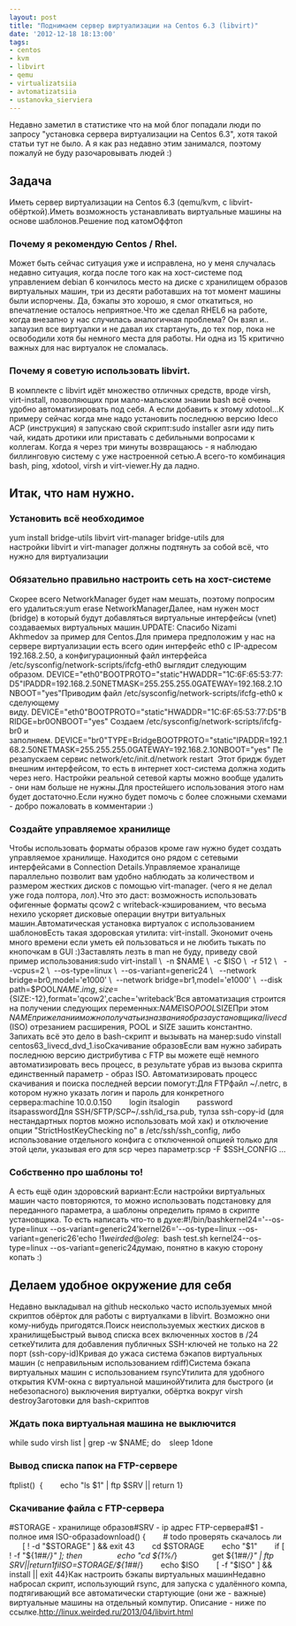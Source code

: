 ```yaml
---
layout: post
title: "Поднимаем сервер виртуализации на Centos 6.3 (libvirt)"
date: '2012-12-18 18:13:00'
tags:
- centos
- kvm
- libvirt
- qemu
- virtualizatsiia
- avtomatizatsiia
- ustanovka_sierviera
---
```


Недавно заметил в статистике что на мой блог попадали люди по запросу "установка сервера виртуализации на Centos 6.3", хотя такой статьи тут не было. А я как раз недавно этим занимался, поэтому пожалуй не буду разочаровывать людей :)

## Задача
Иметь сервер виртуализации на Centos 6.3 (qemu/kvm, с libvirt-обёрткой).Иметь возможность устанавливать виртуальные машины на основе шаблонов.Решение под катомОффтоп

### Почему я рекомендую Centos / Rhel.
Может быть сейчас ситуация уже и исправлена, но у меня случалась недавно ситуация, когда после того как на хост-системе под управлением debian 6 кончилось место на диске с хранилищем образов виртуальных машин, три из десяти работавших на тот момент машины были испорчены. Да, бэкапы это хорошо, я смог откатиться, но впечатление осталось неприятное.Что же сделал RHEL6 на работе, когда внезапно у нас случилась аналогичная проблема? Он взял и.. запаузил все виртуалки и не давал их стартануть, до тех пор, пока не освободили хотя бы немного места для работы. Ни одна из 15 критично важных для нас виртуалок не сломалась.

### Почему я советую использовать libvirt.
В комплекте с libvirt идёт множество отличных средств, вроде virsh, virt-install, позволяющих при мало-мальском знании bash всё очень удобно автоматизировать под себя. А если добавить к этому xdotool...К примеру сейчас когда мне надо установить последнюю версию Ideco ACP (инструкция) я запускаю свой скрипт:sudo installer asrи иду пить чай, кидать дротики или приставать с дебильными вопросами к коллегам. Когда я через три минуты возвращаюсь - я наблюдаю биллинговую систему с уже настроенной сетью.А всего-то комбинация bash, ping, xdotool, virsh и virt-viewer.Ну да ладно.

## Итак, что нам нужно.

### Установить всё необходимое
yum install bridge-utils libvirt virt-manager bridge-utils для настройки libvirt и virt-manager должны подтянуть за собой всё, что нужно для виртуализации

### Обязательно правильно настроить сеть на хост-системе
Скорее всего NetworkManager будет нам мешать, поэтому попросим его удалиться:yum erase NetworkManagerДалее, нам нужен мост (bridge) в который будут добавляться виртуальные интерфейсы (vnet) создаваемых виртуальных машин.UPDATE: Спасибо Nizami Akhmedov за пример для Centos.Для примера предположим у нас на сервере виртуализации есть всего один интерфейс eth0 с IP-адресом 192.168.2.50, а конфигурационный файл интерфейса /etc/sysconfig/network-scripts/ifcfg-eth0 выглядит следующим образом. DEVICE="eth0"BOOTPROTO="static"HWADDR="1C:6F:65:53:77:D5"IPADDR=192.168.2.50NETMASK=255.255.255.0GATEWAY=192.168.2.1ONBOOT="yes"Приводим файл /etc/sysconfig/network-scripts/ifcfg-eth0 к сделующему виду. DEVICE="eth0"BOOTPROTO="static"HWADDR="1C:6F:65:53:77:D5"BRIDGE=br0ONBOOT="yes" Создаем /etc/sysconfig/network-scripts/ifcfg-br0 и заполняем. DEVICE="br0"TYPE=BridgeBOOTPROTO="static"IPADDR=192.168.2.50NETMASK=255.255.255.0GATEWAY=192.168.2.1ONBOOT="yes" Перезапускаем сервис network/etc/init.d/network restart  Этот бридж будет внешним интерфейсом, то есть в интернет хост-система должна ходить через него. Настройки реальной сетевой карты можно вообще удалить - они нам больше не нужны.Для простейшего использования этого нам будет достаточно.Если нужно будет помочь с более сложными схемами - добро пожаловать в комментарии :)

### Создайте управляемое хранилище
Чтобы использовать форматы образов кроме raw нужно будет создать управляемое хранилище. Находится оно рядом с сетевыми интерфейсами в Connection Details.Управляемое храналище параллельно позволит вам удобно наблюдать за количеством и размером жестких дисков с помощью virt-manager. (чего я не делал уже года полтора, лол).Что это даст: возможность использовать офигенные форматы qcow2 с writeback-кэшированием, что весьма нехило ускоряет дисковые операции внутри витуальных машин.Автоматическая установка виртуалок с использованием шаблоновЕсть такая здоровская утилита: virt-install. Экономит очень много времени если уметь ей пользоваться и не любить тыкать по кнопочкам в GUI :)Заставлять лезть в man не буду, приведу свой пример использования:sudo virt-install \  -n $NAME \  -c $ISO \  -r 512 \   --vcpus=2 \  --os-type=linux \  --os-variant=generic24 \   --network bridge=br0,model='e1000' \  --network bridge=br1,model='e1000' \  --disk path=$POOL$NAME.img,size=${SIZE:-12},format='qcow2',cache='writeback'Вся автоматизация строится на получении следующих переменных:$NAME$ISO$POOL$SIZEПри этом $NAME при желании можно получать из названия образа установщика/livecd ($ISO) отрезанием расширения, POOL и SIZE зашить константно. Запихать всё это дело в bash-скрипт и вызывать на манер:sudo vinstall centos63_livecd_dvd_1.isoСкачивание образовЕсли вам нужно забирать последнюю версию дистрибутива с FTP вы можете ещё немного автоматизировать весь процесс, в результате убрав из вызова скрипта единственный параметр - образ ISO. Автоматизировать процесс скачивания и поиска последней версии помогут:Для FTPфайл ~/.netrc, в котором нужно указать логин и пароль для конкретного сервера:machine 10.0.0.150        login itsalogin        password itsapasswordДля SSH/SFTP/SCP~/.ssh/id_rsa.pub, тулза ssh-copy-id (для нестандартных портов можно использовать мой хак) и отключение опции "StrictHostKeyChecking no" в /etc/ssh/ssh_config, либо использование отдельного конфига с отключенной опцией только для этой цели, указывая его для scp через параметр:scp -F $SSH_CONFIG ...

### Собственно про шаблоны то!
А есть ещё один здоровский вариант:Если настройки виртуальных машин часто повторяются, то можно использовать подстановку для переданного параметра, а шаблоны определить прямо в скрипте установщика. То есть написать что-то в духе:#!/bin/bashkernel24='--os-type=linux --os-variant=generic24'kernel26='--os-type=linux --os-variant=generic26'echo ${!1}weirded@oleg:~$ bash test.sh kernel24--os-type=linux --os-variant=generic24думаю, понятно в какую сторону копать :)

## Делаем удобное окружение для себя
Недавно выкладывал на github несколько часто используемых мной скриптов обёрток для работы с виртуалками в libvirt. Возможно они кому-нибудь пригодятся.Поиск неиспользуемых жестких дисков в хранилищеБыстрый вывод списка всех включенных хостов в /24 сеткеУтилита для добавления публичных SSH-ключей не только на 22 порт (ssh-copy-id)Кривая до ужаса система бэкапов виртуальных машин (с неправильным использованием rdiff)Система бэкапа виртуальных машин с использованием rsyncУтилита для удобного открытия KVM-окна с виртуальной машинойУтилита для быстрого (и небезопасного) выключения виртуалки, обёртка вокруг virsh destroyЗаготовки для bash-скриптов

### Ждать пока виртуальная машина не выключится
while sudo virsh list | grep -w $NAME; do    sleep 1done

### Вывод списка папок на FTP-сервере
ftplist()  {        echo "ls $1" | ftp $SRV || return 1}

### Скачивание файла с FTP-сервера
#STORAGE - хранилище образов#SRV - ip адрес FTP-сервера#$1 - полное имя ISO-образаdownload() {        # todo проверять скачалось ли        [ ! -d "$STORAGE" ] && exit 43        cd $STORAGE        echo "$1"        if [ ! -f "${1##*/}" ]; then                echo "cd ${1%/*}                get ${1##*/}" | ftp $SRV || return 1        fi        ISO=$STORAGE/${1##*/}        echo $ISO        [ -f "$ISO" ] && install || exit 44}Как настроить бэкапы виртуальных машинНедавно набросал скрипт, использующий rsync, для запуска с удалённого компа, подтягивающий все автоматически стартующие (они же - важные) виртуальные машины на отдельный компутир. Описание - ниже по ссылке.http://linux.weirded.ru/2013/04/libvirt.html